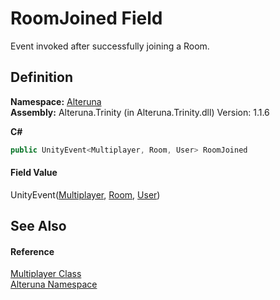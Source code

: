# RoomJoined Field


Event invoked after successfully joining a Room.



## Definition
**Namespace:** <a href="N_Alteruna">Alteruna</a>  
**Assembly:** Alteruna.Trinity (in Alteruna.Trinity.dll) Version: 1.1.6

**C#**
``` C#
public UnityEvent<Multiplayer, Room, User> RoomJoined
```



#### Field Value
UnityEvent(<a href="T_Alteruna_Multiplayer">Multiplayer</a>, <a href="T_Alteruna_Room">Room</a>, <a href="T_Alteruna_User">User</a>)

## See Also


#### Reference
<a href="T_Alteruna_Multiplayer">Multiplayer Class</a>  
<a href="N_Alteruna">Alteruna Namespace</a>  
